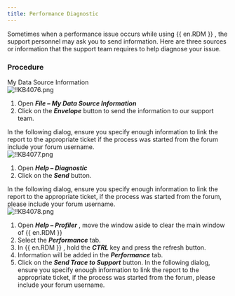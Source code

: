 ```yaml
---
title: Performance Diagnostic
---
```

Sometimes when a performance issue occurs while using {{ en.RDM }} , the support personnel may ask you to send information. Here are three sources or information that the support team requires to help diagnose your issue.
### Procedure
My Data Source Information  
![!!KB4076.png](https://webdevolutions.azureedge.net/docs/en/kb/KB4076.png)  
1. Open ***File – My Data Source Information***
1. Click on the ***Envelope*** button to send the information to our support team.  

In the following dialog, ensure you specify enough information to link the report to the appropriate ticket if the process was started from the forum include your forum username.  
![!!KB4077.png](https://webdevolutions.azureedge.net/docs/en/kb/KB4077.png)  
1. Open ***Help – Diagnostic***
1. Click on the ***Send*** button.  

In the following dialog, ensure you specify enough information to link the report to the appropriate ticket, if the process was started from the forum, please include your forum username.  
![!!KB4078.png](https://webdevolutions.azureedge.net/docs/en/kb/KB4078.png)  
1. Open ***Help – Profiler*** , move the window aside to clear the main window of {{ en.RDM }}
1. Select the ***Performance*** tab.
1. In {{ en.RDM }} , hold the ***CTRL*** key and press the refresh button.
1. Information will be added in the ***Performance*** tab.
1. Click on the ***Send Trace to Support*** button. In the following dialog, ensure you specify enough information to link the report to the appropriate ticket, if the process was started from the forum, please include your forum username.

